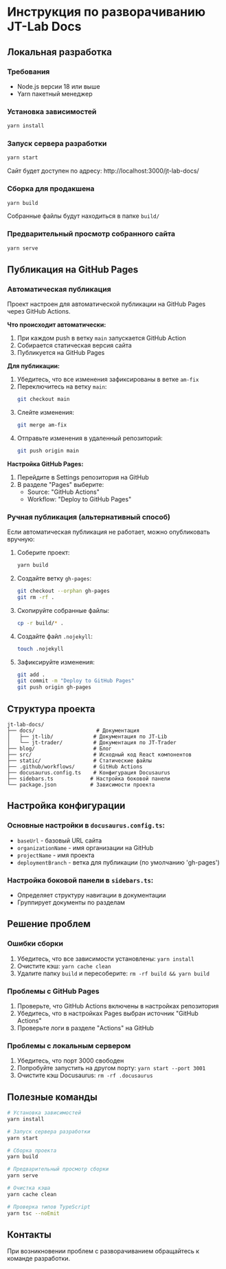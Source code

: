 # Инструкция по разворачиванию JT-Lab Docs

## Локальная разработка

### Требования
- Node.js версии 18 или выше
- Yarn пакетный менеджер

### Установка зависимостей
```bash
yarn install
```

### Запуск сервера разработки
```bash
yarn start
```

Сайт будет доступен по адресу: http://localhost:3000/jt-lab-docs/

### Сборка для продакшена
```bash
yarn build
```

Собранные файлы будут находиться в папке `build/`

### Предварительный просмотр собранного сайта
```bash
yarn serve
```

## Публикация на GitHub Pages

### Автоматическая публикация

Проект настроен для автоматической публикации на GitHub Pages через GitHub Actions.

**Что происходит автоматически:**
1. При каждом push в ветку `main` запускается GitHub Action
2. Собирается статическая версия сайта
3. Публикуется на GitHub Pages

**Для публикации:**
1. Убедитесь, что все изменения зафиксированы в ветке `am-fix`
2. Переключитесь на ветку `main`:
   ```bash
   git checkout main
   ```
3. Слейте изменения:
   ```bash
   git merge am-fix
   ```
4. Отправьте изменения в удаленный репозиторий:
   ```bash
   git push origin main
   ```

**Настройка GitHub Pages:**
1. Перейдите в Settings репозитория на GitHub
2. В разделе "Pages" выберите:
   - Source: "GitHub Actions"
   - Workflow: "Deploy to GitHub Pages"

### Ручная публикация (альтернативный способ)

Если автоматическая публикация не работает, можно опубликовать вручную:

1. Соберите проект:
   ```bash
   yarn build
   ```

2. Создайте ветку `gh-pages`:
   ```bash
   git checkout --orphan gh-pages
   git rm -rf .
   ```

3. Скопируйте собранные файлы:
   ```bash
   cp -r build/* .
   ```

4. Создайте файл `.nojekyll`:
   ```bash
   touch .nojekyll
   ```

5. Зафиксируйте изменения:
   ```bash
   git add .
   git commit -m "Deploy to GitHub Pages"
   git push origin gh-pages
   ```

## Структура проекта

```
jt-lab-docs/
├── docs/                    # Документация
│   ├── jt-lib/             # Документация по JT-Lib
│   └── jt-trader/          # Документация по JT-Trader
├── blog/                   # Блог
├── src/                    # Исходный код React компонентов
├── static/                 # Статические файлы
├── .github/workflows/      # GitHub Actions
├── docusaurus.config.ts    # Конфигурация Docusaurus
├── sidebars.ts            # Настройка боковой панели
└── package.json           # Зависимости проекта
```

## Настройка конфигурации

### Основные настройки в `docusaurus.config.ts`:
- `baseUrl` - базовый URL сайта
- `organizationName` - имя организации на GitHub
- `projectName` - имя проекта
- `deploymentBranch` - ветка для публикации (по умолчанию 'gh-pages')

### Настройка боковой панели в `sidebars.ts`:
- Определяет структуру навигации в документации
- Группирует документы по разделам

## Решение проблем

### Ошибки сборки
1. Убедитесь, что все зависимости установлены: `yarn install`
2. Очистите кэш: `yarn cache clean`
3. Удалите папку `build` и пересоберите: `rm -rf build && yarn build`

### Проблемы с GitHub Pages
1. Проверьте, что GitHub Actions включены в настройках репозитория
2. Убедитесь, что в настройках Pages выбран источник "GitHub Actions"
3. Проверьте логи в разделе "Actions" на GitHub

### Проблемы с локальным сервером
1. Убедитесь, что порт 3000 свободен
2. Попробуйте запустить на другом порту: `yarn start --port 3001`
3. Очистите кэш Docusaurus: `rm -rf .docusaurus`

## Полезные команды

```bash
# Установка зависимостей
yarn install

# Запуск сервера разработки
yarn start

# Сборка проекта
yarn build

# Предварительный просмотр сборки
yarn serve

# Очистка кэша
yarn cache clean

# Проверка типов TypeScript
yarn tsc --noEmit
```

## Контакты

При возникновении проблем с разворачиванием обращайтесь к команде разработки.
